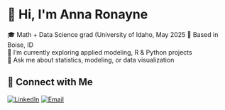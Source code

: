 # 👋 Hi, I'm Anna Ronayne

🎓 Math + Data Science grad (University of Idaho, May 2025
📍 Based in Boise, ID  
🔭 I’m currently exploring applied modeling, R & Python projects  
💬 Ask me about statistics, modeling, or data visualization


## 🔗 Connect with Me
[![LinkedIn](https://img.shields.io/badge/LinkedIn-Anna%20Ronayne-blue?style=for-the-badge&logo=linkedin)](https://www.linkedin.com/in/anna-ronayne-b57279262/)
[![Email](https://img.shields.io/badge/Email-anna.ronaynejobs@gmail.com-informational?style=for-the-badge&logo=gmail)](mailto:anna.ronaynejobs@gmail.com)
